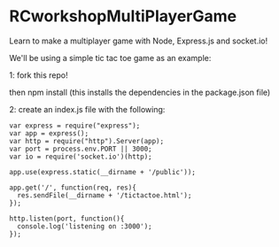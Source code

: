 # RCworkshopMultiPlayerGame

Learn to make a multiplayer game with Node, Express.js and socket.io!

We'll be using a simple tic tac toe game as an example:

1: fork this repo!

then npm install (this installs the dependencies in the package.json file)

2: create an index.js file with the following:
```
var express = require("express");
var app = express();
var http = require("http").Server(app);
var port = process.env.PORT || 3000;
var io = require('socket.io')(http);

app.use(express.static(__dirname + '/public'));

app.get('/', function(req, res){
  res.sendFile(__dirname + '/tictactoe.html');
});

http.listen(port, function(){
  console.log('listening on :3000');
});
```


